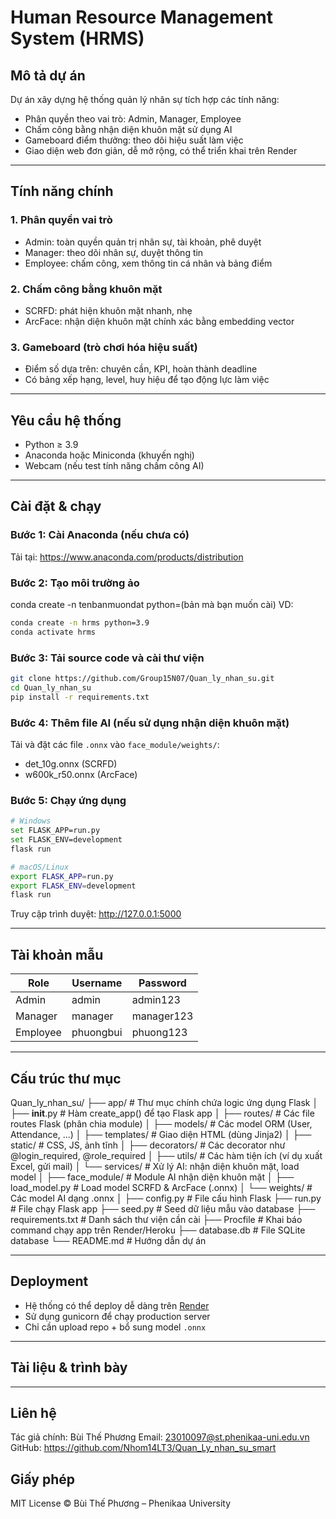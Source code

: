 # Human Resource Management System (HRMS)

## Mô tả dự án

Dự án xây dựng hệ thống quản lý nhân sự tích hợp các tính năng:
- Phân quyền theo vai trò: Admin, Manager, Employee
- Chấm công bằng nhận diện khuôn mặt sử dụng AI
- Gameboard điểm thưởng: theo dõi hiệu suất làm việc
- Giao diện web đơn giản, dễ mở rộng, có thể triển khai trên Render

---

## Tính năng chính

### 1. Phân quyền vai trò
- Admin: toàn quyền quản trị nhân sự, tài khoản, phê duyệt
- Manager: theo dõi nhân sự, duyệt thông tin
- Employee: chấm công, xem thông tin cá nhân và bảng điểm

### 2. Chấm công bằng khuôn mặt
- SCRFD: phát hiện khuôn mặt nhanh, nhẹ
- ArcFace: nhận diện khuôn mặt chính xác bằng embedding vector

### 3. Gameboard (trò chơi hóa hiệu suất)
- Điểm số dựa trên: chuyên cần, KPI, hoàn thành deadline
- Có bảng xếp hạng, level, huy hiệu để tạo động lực làm việc

---

## Yêu cầu hệ thống

- Python ≥ 3.9
- Anaconda hoặc Miniconda (khuyến nghị)
- Webcam (nếu test tính năng chấm công AI)

---

## Cài đặt & chạy

### Bước 1: Cài Anaconda (nếu chưa có)

Tải tại: https://www.anaconda.com/products/distribution

### Bước 2: Tạo môi trường ảo
conda create -n tenbanmuondat python=(bản mà bạn muốn cài)
VD:
```bash
conda create -n hrms python=3.9
conda activate hrms
```

### Bước 3: Tải source code và cài thư viện

```bash
git clone https://github.com/Group15N07/Quan_ly_nhan_su.git
cd Quan_ly_nhan_su
pip install -r requirements.txt
```

### Bước 4: Thêm file AI (nếu sử dụng nhận diện khuôn mặt)

Tải và đặt các file `.onnx` vào `face_module/weights/`:

- det_10g.onnx (SCRFD)
- w600k_r50.onnx (ArcFace)

### Bước 5: Chạy ứng dụng

```bash
# Windows
set FLASK_APP=run.py
set FLASK_ENV=development
flask run

# macOS/Linux
export FLASK_APP=run.py
export FLASK_ENV=development
flask run
```

Truy cập trình duyệt: http://127.0.0.1:5000

---

## Tài khoản mẫu

| Role     | Username    | Password   |
|----------|-------------|------------|
| Admin    | admin       | admin123   |
| Manager  | manager     | manager123 |
| Employee | phuongbui   | phuong123  |

---

## Cấu trúc thư mục

Quan_ly_nhan_su/
├── app/               # Thư mục chính chứa logic ứng dụng Flask
│   ├── __init__.py    # Hàm create_app() để tạo Flask app
│   ├── routes/        # Các file routes Flask (phân chia module)
│   ├── models/        # Các model ORM (User, Attendance, ...)
│   ├── templates/     # Giao diện HTML (dùng Jinja2)
│   ├── static/        # CSS, JS, ảnh tĩnh
│   ├── decorators/    # Các decorator như @login_required, @role_required
│   ├── utils/         # Các hàm tiện ích (ví dụ xuất Excel, gửi mail)
│   └── services/      # Xử lý AI: nhận diện khuôn mặt, load model
│
├── face_module/       # Module AI nhận diện khuôn mặt
│   ├── load_model.py  # Load model SCRFD & ArcFace (.onnx)
│   └── weights/       # Các model AI dạng .onnx
│
├── config.py          # File cấu hình Flask
├── run.py             # File chạy Flask app
├── seed.py            # Seed dữ liệu mẫu vào database
├── requirements.txt   # Danh sách thư viện cần cài
├── Procfile           # Khai báo command chạy app trên Render/Heroku
├── database.db        # File SQLite database
└── README.md          # Hướng dẫn dự án


---

## Deployment

- Hệ thống có thể deploy dễ dàng trên [Render](https://render.com/)
- Sử dụng gunicorn để chạy production server
- Chỉ cần upload repo + bổ sung model `.onnx`

---

## Tài liệu & trình bày


---

## Liên hệ

Tác giả chính: Bùi Thế Phương 
Email: 23010097@st.phenikaa-uni.edu.vn  
GitHub: https://github.com/Nhom14LT3/Quan_Ly_nhan_su_smart


## Giấy phép

MIT License © Bùi Thế Phương – Phenikaa University
